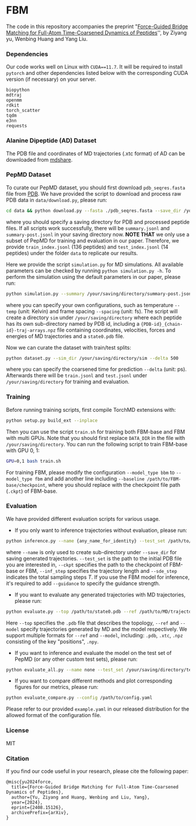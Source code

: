 # FBM

The code in this repository accompanies the preprint "[Force-Guided Bridge Matching for Full-Atom Time-Coarsened Dynamics of Peptides](https://arxiv.org/pdf/2408.15126)'', by Ziyang yu, Wenbing Huang and Yang Liu.

### Dependencies

Our code works well on Linux with `CUDA==11.7`. It will be required to install `pytorch` and other dependencies listed below with the corresponding CUDA version (if necessary) on your server.

```
biopython
mdtraj
openmm
rdkit
torch_scatter
tqdm
e3nn
requests
```

### Alanine Dipeptide (AD) Dataset

The PDB file and coordinates of MD trajectories (.xtc format) of AD can be downloaded from [mdshare](https://markovmodel.github.io/mdshare/ALA2/#alanine-dipeptide).

### PepMD Dataset

To curate our PepMD dataset, you should first download `pdb_seqres.fasta` file from [PDB](https://files.wwpdb.org/pub/pdb/derived\_data/pdb\_seqres.txt.gz). We have provided the script to download and process raw PDB data in `data/download.py`, please run:

```bash
cd data && python download.py --fasta ./pdb_seqres.fasta --save_dir /your/saving/directory
```

where you should specify a saving directory for PDB and processed peptide files. If all scripts work successfully, there will be `summary.jsonl` and `summary-post.jsonl` in your saving directory now. **NOTE THAT** we only use a subset of PepMD for training and evaluation in our paper. Therefore, we provide `train_index.jsonl` (136 peptides) and `test_index.jsonl` (14 peptides) under the folder `data` to replicate our results.

Here we provide the script `simulation.py` for MD simulations. All available parameters can be checked by running `python simulation.py -h`. To perform the simulation using the default parameters in our paper, please run:

```bash
python simulation.py --summary /your/saving/directory/summary-post.jsonl --gpu 0
```

where you can specify your own configurations, such as temperature `--temp` (unit: Kelvin) and frame spacing `--spacing` (unit: fs). The script will create a directory `sim` under `/your/saving/directory` where each peptide has its own sub-directory named by PDB id, including a `{PDB-id}_{chain-id}-traj-arrays.npz` file containing coordinates, velocities, forces and energies of MD trajectories and a `state0.pdb` file.

Now we can curate the dataset with train/test splits:

```bash
python dataset.py --sim_dir /your/saving/directory/sim --delta 500
```

where you can specify the coarsened time for prediction `--delta` (unit: ps). Afterwards there will be `train.jsonl` and `test.jsonl` under `/your/saving/directory` for training and evaluation.

### Training

Before running training scripts, first compile TorchMD extensions with:

```bash
python setup.py build_ext --inplace
```

Then you can use the script `train.sh` for training both FBM-base and FBM with multi GPUs. Note that you should first replace `DATA_DIR` in the file with `/your/saving/directory`. You can run the following script to train FBM-base with GPU 0, 1:

```bash
GPU=0,1 bash train.sh
```

For training FBM, please modify the configuration `--model_type bbm` to `--model_type fbm` and add another line including `--baseline /path/to/FBM-base/checkpoint`, where you should replace with the checkpoint file path (`.ckpt`) of FBM-base.

### Evaluation

We have provided different evaluation scripts for various usage.

- If you only want to inference trajectories without evaluation, please run:

```bash
python inference.py --name {any_name_for_identity} --test_set /path/to/state0.pdb --ckpt /path/to/checkpoint --save_dir /path/for/saving --inf_step 1000 --sde_step 30 --guidance 0.05 --gpu 0
```

where `--name` is only used to create sub-directory under `--save_dir` for saving generated trajectories. `--test_set` is the path to the initial PDB file you are interested in, `--ckpt` specifies the path to the checkpoint of FBM-base or FBM, `--inf_step` specifies the trajectory length and `--sde_step` indicates the total sampling steps $T$. If you use the FBM model for inference, it's required to add `--guidance` to specify the guidance strength.

- If you want to evaluate any generated trajectories with MD trajectories, please run:

```bash
python evaluate.py --top /path/to/state0.pdb --ref /path/to/MD/trajectories --model /path/to/generated/trajectories
```

Here `--top` specifies the `.pdb` file that describes the topology, `--ref` and `--model` specify trajectories generated by MD and the model respectively. We support multiple formats for `--ref` and `--model`, including: `.pdb`, `.xtc`, `.npz` consisting of the key "positions", `.npy`.

- If you want to inference and evaluate the model on the test set of PepMD (or any other custom test sets), please run:

```bash
python evaluate_all.py --name none --test_set /your/saving/directory/test.jsonl --ckpt /path/to/checkpoint --save_dir /path/to/saving/results --inf_step 1000 --sde_step 30 --guidance 0.05 --gpu 0
```

- If you want to compare different methods and plot corresponding figures for our metrics, please run:

```bash
python evaluate_compare.py --config /path/to/config.yaml
```

Please refer to our provided `example.yaml` in our released distribution for the allowed format of the configuration file. 

### License

MIT

### Citation

If you find our code useful in your research, please cite the following paper:

```
@misc{yu2024force,
  title={Force-Guided Bridge Matching for Full-Atom Time-Coarsened Dynamics of Peptides},
  author={Yu, Ziyang and Huang, Wenbing and Liu, Yang},
  year={2024},
  eprint={2408.15126},
  archivePrefix={arXiv},
}
```



